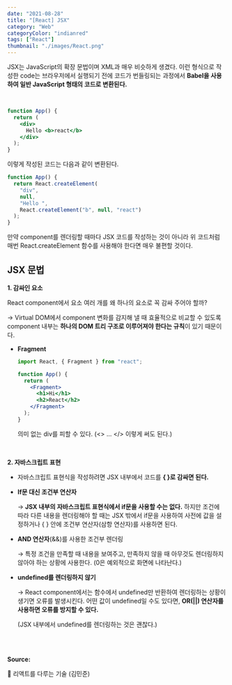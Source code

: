 ```yaml
---
date: "2021-08-28"
title: "[React] JSX"
category: "Web"
categoryColor: "indianred"
tags: ["React"]
thumbnail: "./images/React.png"
---
```


JSX는 JavaScript의 확장 문법이며 XML과 매우 비슷하게 생겼다. 이런 형식으로 작성한 code는 브라우저에서 실행되기 전에 코드가 번들링되는 과정에서 **Babel을 사용하여 일반 JavaScript 형태의 코드로 변환된다.**

<br />

```jsx
function App() {
  return (
    <div>
      Hello <b>react</b>
    </div>
  );
}
```

이렇게 작성된 코드는 다음과 같이 변환된다.

```jsx
function App() {
  return React.createElement(
    "div",
    null,
    "Hello ",
    React.createElement("b", null, "react")
  );
}
```

만약 component를 렌더링할 때마다 JSX 코드를 작성하는 것이 아니라 위 코드처럼 매번 React.createElement 함수를 사용해야 한다면 매우 불편할 것이다.

## JSX 문법

**1. 감싸인 요소**

React component에서 요소 여러 개를 왜 하나의 요소로 꼭 감싸 주어야 할까?

→ Virtual DOM에서 component 변화를 감지해 낼 때 효율적으로 비교할 수 있도록 component 내부는 **하나의 DOM 트리 구조로 이루어져야 한다는 규칙**이 있기 때문이다.

- **Fragment**

  ```jsx
  import React, { Fragment } from "react";

  function App() {
    return (
      <Fragment>
        <h1>Hi</h1>
        <h2>React</h2>
      </Fragment>
    );
  }
  ```

  의미 없는 div를 피할 수 있다. (<> ... </> 이렇게 써도 된다.)

<br />

**2. 자바스크립트 표현**

- 자바스크립트 표현식을 작성하려면 JSX 내부에서 코드를 **{ }로 감싸면 된다.**

- **If문 대신 조건부 연산자**

  → **JSX 내부의 자바스크립트 표현식에서 if문을 사용할 수는 없다.** 하지만 조건에 따라 다른 내용을 렌더링해야 할 때는 JSX 밖에서 if문을 사용하여 사전에 값을 설정하거나 { } 안에 조건부 연산자(삼항 연산자)를 사용하면 된다.

- **AND 연산자**(&&)를 사용한 조건부 렌더링

  → 특정 조건을 만족할 때 내용을 보여주고, 만족하지 않을 때 아무것도 렌더링하지 않아야 하는 상황에 사용한다. (0은 예외적으로 화면에 나타난다.)

- **undefined를 렌더링하지 않기**

  → React component에서는 함수에서 undefined만 반환하여 렌더링하는 상황이 생기면 오류를 발생시킨다. 어떤 값이 undefined일 수도 있다면, **OR(||) 연산자를 사용하면 오류를 방지할 수 있다.**

  (JSX 내부에서 undefined를 렌더링하는 것은 괜찮다.)

<br />
<br />

**Source:**

📖 리액트를 다루는 기술 (김민준)
